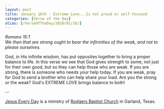 ```yaml
---
layout: post
title: January 16th - Extreme Love...Is not proud or self-focused
categories: [Verse of the Day]
alias: [/VerseOfTheDay/2010/01/16/]
---
```


_Romans 15:1  
We then that are strong ought to bear the infirmities of the weak,
and not to please ourselves._

God, in His infinite wisdom, has put opposites together to bring a
proper balance to life. In this verse we see that God gives strength
to some, not just for their own good, but so they can help those who
are weak. If you are strong, there is someone who needs your help
today. If you are weak, pray for God to send a brother who can help
share your load. Are you the strong or the weak? God's EXTREME LOVE
brings balance to both!

 --

<a href=http://jesuseveryday.net>Jesus Every Day</a> is a ministry of <a href=http://rodgersbaptist.net>Rodgers Baptist Church</a> in Garland, Texas.
